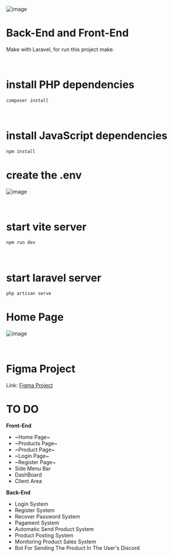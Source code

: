 
![image](https://github.com/LordBluue3/RealHosting/assets/58037508/d25b6042-c87e-43d6-8bd0-8751eb124414)

<h1>Back-End and Front-End</h1>
<p>Make with Laravel, for run this project make.</p> 
<br>

<h1>install PHP dependencies</h1>

```bash
composer install
```

<br>
<h1>install JavaScript dependencies</h1>

```bash
npm install
```

<h1>create the .env</h1>

![image](https://github.com/LordBluue3/RealHosting/assets/58037508/92fe8eca-ed91-4ece-80e1-c0ad4d00a089)

<br>
<h1>start vite server</h1>

```bash
npm run dev
```

<br>
<h1>start laravel server</h1>

```bash
php artisan serve
```

<h1>Home Page</h1>


![image](https://github.com/LordBluue3/RealHosting/assets/58037508/762b2e72-0f7b-40fc-b4f4-47734f38f2d5)



<br>
<h1>Figma Project</h1>

Link: <a href="https://www.figma.com/file/WFYCl91rvxoLQvgR6JqfN1/RealHosting?type=design&node-id=33-4&mode=design&t=lg5kh2KvJBo9JkmV-0">Figma Project</a>


<h1>TO DO</h1>

<strong>Front-End</strong>
- ~Home Page~
- ~Products Page~
- ~Product Page~
- ~Login Page~
- ~Register Page~
- Side Menu Bar
- DashBoard
- Client Area

<strong>Back-End</strong>

- Login System
- Register System
- Recover Password System
- Pagament System
- Automatic Send Product System
- Product Posting System
- Monitoring Product Sales System
- Bot For Sending The Product In The User's Discord





